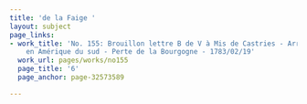 ```yaml
---
title: 'de la Faige '
layout: subject
page_links:
- work_title: 'No. 155: Brouillon lettre B de V à Mis de Castries - Arrivée armée
    en Amérique du sud - Perte de la Bourgogne - 1783/02/19'
  work_url: pages/works/no155
  page_title: '6'
  page_anchor: page-32573589

---
```

